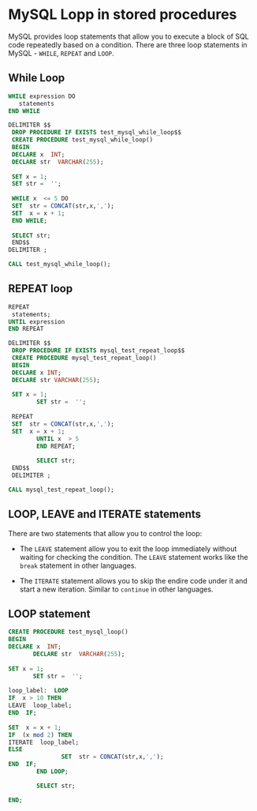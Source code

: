 # MySQL Lopp in stored procedures

MySQL provides loop statements that allow you to execute a block of SQL code repeatedly based on a condition. There are three loop statements in MySQL - `WHILE`, `REPEAT` and `LOOP`.

## While Loop

```sql
WHILE expression DO
   statements
END WHILE
```

```sql
DELIMITER $$
 DROP PROCEDURE IF EXISTS test_mysql_while_loop$$
 CREATE PROCEDURE test_mysql_while_loop()
 BEGIN
 DECLARE x  INT;
 DECLARE str  VARCHAR(255);
 
 SET x = 1;
 SET str =  '';
 
 WHILE x  <= 5 DO
 SET  str = CONCAT(str,x,',');
 SET  x = x + 1; 
 END WHILE;
 
 SELECT str;
 END$$
DELIMITER ;

CALL test_mysql_while_loop();
```

## REPEAT loop

```sql
REPEAT
 statements;
UNTIL expression
END REPEAT
```

```sql
DELIMITER $$
 DROP PROCEDURE IF EXISTS mysql_test_repeat_loop$$
 CREATE PROCEDURE mysql_test_repeat_loop()
 BEGIN
 DECLARE x INT;
 DECLARE str VARCHAR(255);
        
 SET x = 1;
        SET str =  '';
        
 REPEAT
 SET  str = CONCAT(str,x,',');
 SET  x = x + 1; 
        UNTIL x  > 5
        END REPEAT;
 
        SELECT str;
 END$$
 DELIMITER ;

CALL mysql_test_repeat_loop();
 ```

 ## LOOP, LEAVE and ITERATE statements

 There are two statements that allow you to control the loop:

 - The `LEAVE` statement allow you to exit the loop immediately without waiting for checking the condition. The `LEAVE` statement works like the `break` statement in other languages.

 - The `ITERATE` statement allows you to skip the endire code under it and start a new iteration. Similar to `continue` in other languages.

## LOOP statement

 ```sql
CREATE PROCEDURE test_mysql_loop()
 BEGIN
 DECLARE x  INT;
        DECLARE str  VARCHAR(255);
        
 SET x = 1;
        SET str =  '';
        
 loop_label:  LOOP
 IF  x > 10 THEN 
 LEAVE  loop_label;
 END  IF;
            
 SET  x = x + 1;
 IF  (x mod 2) THEN
 ITERATE  loop_label;
 ELSE
                SET  str = CONCAT(str,x,',');
 END  IF;
         END LOOP;    
 
         SELECT str;
 
 END;
 ```